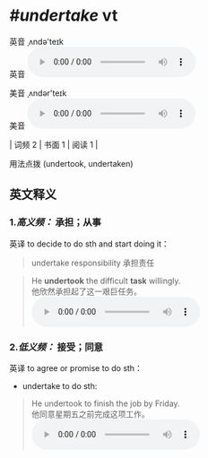 # ***\#undertake*** vt
英音 ˌʌndə'teɪk  
英音
<audio src="./media/undertake-B.aac" controls="controls"></audio>

美音 ˌʌndər'teɪk  
美音
<audio src="./media/undertake.aac" controls="controls"></audio>



| 词频 2 | 书面 1 | 阅读 1 |  

用法点拨  (undertook, undertaken)

英文释义
---
### 1.*高义频：* **承担；从事**  
英译 to decide to do sth and start doing it：

 > undertake responsibility 承担责任  
 >     

 > He **undertook** the difficult **task** willingly.   
 > 他欣然承担起了这一艰巨任务。    
<audio src="./media/undertake-1.aac" controls="controls"></audio>

### 2.*低义频：* **接受；同意**  
英译 to agree or promise to do sth：

- undertake to do sth:

 > He undertook to finish the job by Friday.   
 > 他同意星期五之前完成这项工作。    
<audio src="./media/undertake-2.aac" controls="controls"></audio>


